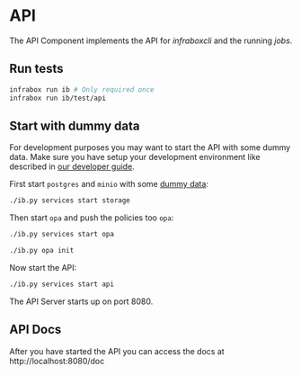 # API
The API Component implements the API for *infraboxcli* and the running *jobs*.

## Run tests
```bash
infrabox run ib # Only required once
infrabox run ib/test/api
```

## Start with dummy data
For development purposes you may want to start the API with some dummy data. Make sure you have setup  your development environment like described in [our developer guide](/docs/dev.md).

First start `postgres` and `minio` with some [dummy data](/infrabox/utils/storage):

```bash
./ib.py services start storage
```

Then start `opa` and push the policies too `opa`:
```bash
./ib.py services start opa
```
```bash
./ib.py opa init
```

Now start the API:

```bash
./ib.py services start api
```

The API Server starts up on port 8080.

## API Docs
After you have started the API you can access the docs at http://localhost:8080/doc

